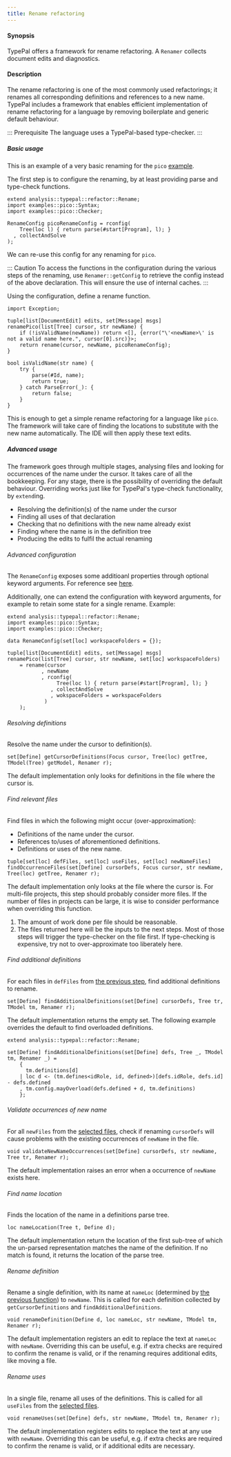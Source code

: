```yaml
---
title: Rename refactoring
---
```


#### Synopsis

TypePal offers a framework for rename refactoring. A `Renamer` collects document edits and diagnostics.

#### Description

The rename refactoring is one of the most commonly used refactorings; it renames all corresponding definitions and references to a new name. TypePal includes a framework that enables efficient implementation of rename refactoring for a language by removing boilerplate and generic default behaviour.

::: Prerequisite
The language uses a TypePal-based type-checker.
:::

##### Basic usage

This is an example of a very basic renaming for the `pico` [example](https://github.com/usethesource/typepal/tree/main/src/examples/pico/Rename.rsc).

The first step is to configure the renaming, by at least providing parse and type-check functions.
```rascal
extend analysis::typepal::refactor::Rename;
import examples::pico::Syntax;
import examples::pico::Checker;

RenameConfig picoRenameConfig = rconfig(
    Tree(loc l) { return parse(#start[Program], l); }
  , collectAndSolve
);
```

We can re-use this config for any renaming for `pico`.

::: Caution
To access the functions in the configuration during the various steps of the renaming, use `Renamer::getConfig` to retrieve the config instead of the above declaration. This will ensure the use of internal caches.
:::

Using the configuration, define a rename function.

```rascal
import Exception;

tuple[list[DocumentEdit] edits, set[Message] msgs] renamePico(list[Tree] cursor, str newName) {
    if (!isValidName(newName)) return <[], {error("\'<newName>\' is not a valid name here.", cursor[0].src)}>;
    return rename(cursor, newName, picoRenameConfig);
}

bool isValidName(str name) {
    try {
        parse(#Id, name);
        return true;
    } catch ParseError(_): {
        return false;
    }
}
```

This is enough to get a simple rename refactoring for a language like `pico`. The framework will take care of finding the locations to substitute with the new name automatically. 
The IDE will then apply these text edits.

##### Advanced usage

The framework goes through multiple stages, analysing files and looking for occurrences of the name under the cursor. It takes care of all the bookkeeping. For any stage, there is the possibility of overriding the default behaviour. Overriding works just like for TypePal's type-check functionality, by `extend`ing.

* Resolving the definition(s) of the name under the cursor
* Finding all uses of that declaration
* Checking that no definitions with the new name already exist
* Finding where the name is in the definition tree
* Producing the edits to fulfil the actual renaming

###### Advanced configuration

The `RenameConfig` exposes some additioanl properties through optional keyword arguments. For reference see [here](https://www.rascal-mpl.org/docs/Packages/Typepal/API/analysis/typepal/refactor/Rename/#analysis-typepal-refactor-Rename-RenameConfig).

Additionally, one can extend the configuration with keyword arguments, for example to retain some state for a single rename. Example:

```rascal
extend analysis::typepal::refactor::Rename;
import examples::pico::Syntax;
import examples::pico::Checker;

data RenameConfig(set[loc] workspaceFolders = {});

tuple[list[DocumentEdit] edits, set[Message] msgs] renamePico(list[Tree] cursor, str newName, set[loc] workspaceFolders)
    = rename(cursor
           , newName
           , rconfig(
                Tree(loc l) { return parse(#start[Program], l); }
              , collectAndSolve
              , wokspaceFolders = workspaceFolders
            )
    );
```

###### Resolving definitions

Resolve the name under the cursor to definition(s).

```rascal
set[Define] getCursorDefinitions(Focus cursor, Tree(loc) getTree, TModel(Tree) getModel, Renamer r);
```

The default implementation only looks for definitions in the file where the cursor is. 

###### Find relevant files

Find files in which the following might occur (over-approximation):

* Definitions of the name under the cursor.
* References to/uses of aforementioned definitions.
* Definitions or uses of the new name.

```rascal
tuple[set[loc] defFiles, set[loc] useFiles, set[loc] newNameFiles] findOccurrenceFiles(set[Define] cursorDefs, Focus cursor, str newName, Tree(loc) getTree, Renamer r);
```

The default implementation only looks at the file where the cursor is. For multi-file projects, this step should probably consider more files. If the number of files in projects can be large, it is wise to consider performance when overriding this function.

1. The amount of work done per file should be reasonable.
2. The files returned here will be the inputs to the next steps. Most of those steps will trigger the type-checker on the file first. If type-checking is expensive, try not to over-approximate too liberately here.

###### Find additional definitions

For each files in `defFiles` from [the previous step](#find-relevant-files), find additional definitions to rename.

```rascal
set[Define] findAdditionalDefinitions(set[Define] cursorDefs, Tree tr, TModel tm, Renamer r);
```

The default implementation returns the empty set. The following example overrides the default to find overloaded definitions.

```rascal
extend analysis::typepal::refactor::Rename;

set[Define] findAdditionalDefinitions(set[Define] defs, Tree _, TModel tm, Renamer _) =
    {
      tm.definitions[d]
    | loc d <- (tm.defines<idRole, id, defined>)[defs.idRole, defs.id] - defs.defined
    , tm.config.mayOverload(defs.defined + d, tm.definitions)
    };
```

###### Validate occurrences of new name

For all `newFiles` from the [selected files](#find-relevant-files), check if renaming `cursorDefs` will cause problems with the existing occurrences of `newName` in the file.

```rascal
void validateNewNameOccurrences(set[Define] cursorDefs, str newName, Tree tr, Renamer r);
```

The default implementation raises an error when a occurrence of `newName` exists here.

###### Find name location

Finds the location of the name in a definitions parse tree.

```rascal
loc nameLocation(Tree t, Define d);
```

The default implementation return the location of the first sub-tree of which the un-parsed representation matches the name of the definition. If no match is found, it returns the location of the parse tree.

###### Rename definition

Rename a single definition, with its name at `nameLoc` (determined by [the previous function](#find-name-location)) to `newName`. This is called for each definition collected by `getCursorDefinitions` and `findAdditionalDefinitions`.

```rascal
void renameDefinition(Define d, loc nameLoc, str newName, TModel tm, Renamer r);
```

The default implementation registers an edit to replace the text at `nameLoc` with `newName`. Overriding this can be useful, e.g. if extra checks are required to confirm the rename is valid, or if the renaming requires additional edits, like moving a file.

###### Rename uses

In a single file, rename all uses of the definitions. This is called for all `useFiles` from the [selected files](#find-relevant-files).

```rascal
void renameUses(set[Define] defs, str newName, TModel tm, Renamer r);
```

The default implementation registers edits to replace the text at any use with `newName`. Overriding this can be useful, e.g. if extra checks are required to confirm the rename is valid, or if additional edits are necessary.
